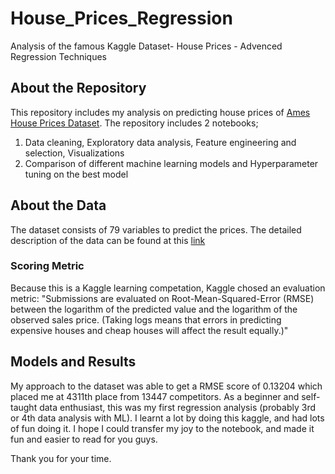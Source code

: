 # House_Prices_Regression
 Analysis of the famous Kaggle Dataset- House Prices - Advenced Regression Techniques

## About the Repository

This repository includes my analysis on predicting house prices of [Ames House Prices Dataset](https://www.kaggle.com/c/house-prices-advanced-regression-techniques). The repository includes 2 notebooks;

1. Data cleaning, Exploratory data analysis, Feature engineering and selection, Visualizations
2. Comparison of different machine learning models and  Hyperparameter tuning on the best model

## About the Data
The dataset consists of 79 variables to predict the prices. The detailed description of the data can be found at this [link](https://www.kaggle.com/c/house-prices-advanced-regression-techniques/data?select=data_description.txt)

### Scoring Metric

Because this is a Kaggle learning competation, Kaggle chosed an evaluation metric: 
    "Submissions are evaluated on Root-Mean-Squared-Error (RMSE) between the logarithm of the predicted value and the logarithm of the observed sales price. (Taking logs means that errors in predicting expensive houses and cheap houses will affect the result equally.)"

## Models and Results

My approach to the dataset was able to get a RMSE score of 0.13204 which placed me at 4311th place from 13447 competitors. As a beginner and self-taught data enthusiast, this was my first regression analysis (probably 3rd or 4th data analysis with ML).  I learnt a lot by doing this kaggle, and had lots of fun doing it. I hope I could transfer my joy to the notebook, and made it fun and easier to read for you guys. 

Thank you for your time.


